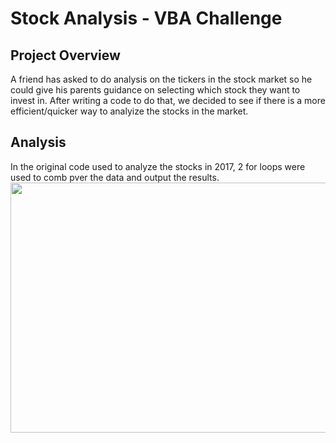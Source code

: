 # Stock Analysis - VBA Challenge
## Project Overview
A friend has asked to do analysis on the tickers in the stock market so he could give his parents guidance on selecting which stock they want to invest in. After writing a code to do that, we decided to see if there is a more efficient/quicker way to analyize the stocks in the market. 
## Analysis 
In the original code used to analyze the stocks in 2017, 2 for loops were used to comb pver the data and output the results. 
<img src="resources/Original_Data_Analysis" width="750" height="400">
